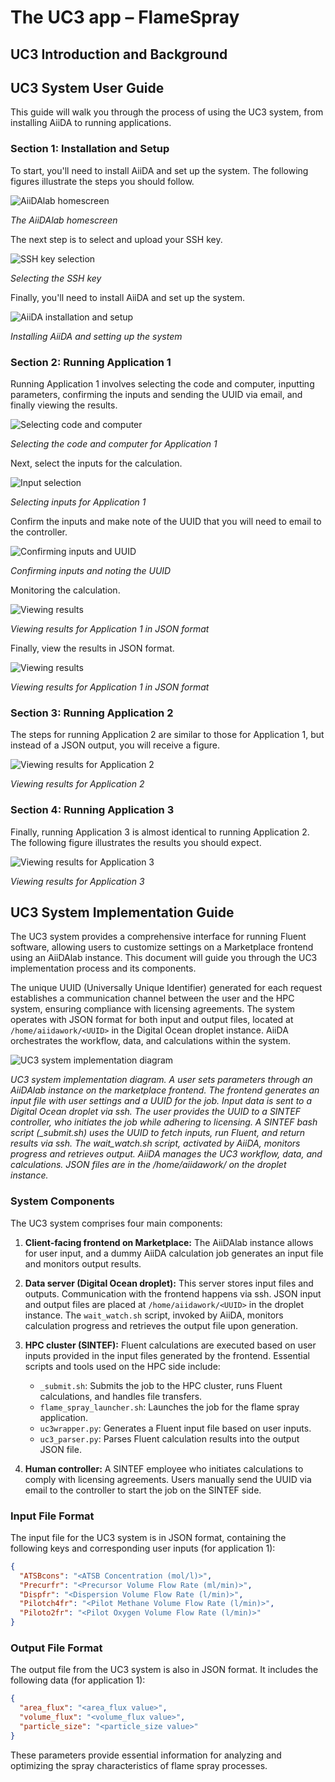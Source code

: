 # The UC3 app – FlameSpray 

## UC3 Introduction and Background 
## UC3 System User Guide

This guide will walk you through the process of using the UC3 system, from installing AiiDA to running applications.

### Section 1: Installation and Setup

To start, you'll need to install AiiDA and set up the system. The following figures illustrate the steps you should follow.

![AiiDAlab homescreen](../_static/img/ucs/uc3/homescreen.png)

*The AiiDAlab homescreen*

The next step is to select and upload your SSH key.

![SSH key selection](../_static/img/ucs/uc3/Install_pt1.png)

*Selecting the SSH key*

Finally, you'll need to install AiiDA and set up the system.

![AiiDA installation and setup](../_static/img/ucs/uc3/Install_pt2.png)

*Installing AiiDA and setting up the system*

### Section 2: Running Application 1

Running Application 1 involves selecting the code and computer, inputting parameters, confirming the inputs and sending the UUID via email, and finally viewing the results.

![Selecting code and computer](../_static/img/ucs/uc3/Ap1_pt1.png)

*Selecting the code and computer for Application 1*

Next, select the inputs for the calculation.

![Input selection](../_static/img/ucs/uc3/Ap1_pt2.png)

*Selecting inputs for Application 1*

Confirm the inputs and make note of the UUID that you will need to email to the controller.

![Confirming inputs and UUID](../_static/img/ucs/uc3/Ap1_pt3.png)

*Confirming inputs and noting the UUID*

Monitoring the calculation.

![Viewing results](../_static/img/ucs/uc3/Ap1_pt4.png)

*Viewing results for Application 1 in JSON format*

Finally, view the results in JSON format.

![Viewing results](../_static/img/ucs/uc3/Ap1_pt5.png)

*Viewing results for Application 1 in JSON format*

### Section 3: Running Application 2

The steps for running Application 2 are similar to those for Application 1, but instead of a JSON output, you will receive a figure.

![Viewing results for Application 2](../_static/img/ucs/uc3/Ap2_pt5.png)

*Viewing results for Application 2*

### Section 4: Running Application 3

Finally, running Application 3 is almost identical to running Application 2. The following figure illustrates the results you should expect.

![Viewing results for Application 3](../_static/img/ucs/uc3/Ap3_pt5.png)

*Viewing results for Application 3*
## UC3 System Implementation Guide


The UC3 system provides a comprehensive interface for running Fluent software, allowing users to customize settings on a Marketplace frontend using an AiiDAlab instance. This document will guide you through the UC3 implementation process and its components. 

The unique UUID (Universally Unique Identifier) generated for each request establishes a communication channel between the user and the HPC system, ensuring compliance with licensing agreements. The system operates with JSON format for both input and output files, located at `/home/aiidawork/<UUID>` in the Digital Ocean droplet instance. AiiDA orchestrates the workflow, data, and calculations within the system.

![UC3 system implementation diagram](../_static/img/ucs/uc3/schematic_of_system_implementation.png)

*UC3 system implementation diagram. A user sets parameters through an AiiDAlab instance on the marketplace frontend. The frontend generates an input file with user settings and a UUID for the job. Input data is sent to a Digital Ocean droplet via ssh. The user provides the UUID to a SINTEF controller, who initiates the job while adhering to licensing. A SINTEF bash script (_submit.sh) uses the UUID to fetch inputs, run Fluent, and return results via ssh. The wait_watch.sh script, activated by AiiDA, monitors progress and retrieves output. AiiDA manages the UC3 workflow, data, and calculations. JSON files are in the /home/aiidawork/<UUID> on the droplet instance.*


### System Components

The UC3 system comprises four main components:

1. **Client-facing frontend on Marketplace:** The AiiDAlab instance allows for user input, and a dummy AiiDA calculation job generates an input file and monitors output results.

2. **Data server (Digital Ocean droplet):** This server stores input files and outputs. Communication with the frontend happens via ssh. JSON input and output files are placed at `/home/aiidawork/<UUID>` in the droplet instance. The `wait_watch.sh` script, invoked by AiiDA, monitors calculation progress and retrieves the output file upon generation.

3. **HPC cluster (SINTEF):** Fluent calculations are executed based on user inputs provided in the input files generated by the frontend. Essential scripts and tools used on the HPC side include:
   * `_submit.sh`: Submits the job to the HPC cluster, runs Fluent calculations, and handles file transfers.
   * `flame_spray_launcher.sh`: Launches the job for the flame spray application.
   * `uc3wrapper.py`: Generates a Fluent input file based on user inputs.
   * `uc3_parser.py`: Parses Fluent calculation results into the output JSON file.

4. **Human controller:** A SINTEF employee who initiates calculations to comply with licensing agreements. Users manually send the UUID via email to the controller to start the job on the SINTEF side.

### Input File Format

The input file for the UC3 system is in JSON format, containing the following keys and corresponding user inputs (for application 1):

```json
{
  "ATSBcons": "<ATSB Concentration (mol/l)>",
  "Precurfr": "<Precursor Volume Flow Rate (ml/min)>",
  "Dispfr": "<Dispersion Volume Flow Rate (l/min)>",
  "Pilotch4fr": "<Pilot Methane Volume Flow Rate (l/min)>",
  "Piloto2fr": "<Pilot Oxygen Volume Flow Rate (l/min)>"
}
```

### Output File Format

The output file from the UC3 system is also in JSON format. It includes the following data (for application 1):

```json
{
  "area_flux": "<area_flux value>",
  "volume_flux": "<volume_flux value>",
  "particle_size": "<particle_size value>"
}
```

These parameters provide essential information for analyzing and optimizing the spray characteristics of flame spray processes.